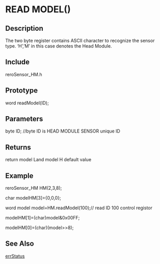 # READ MODEL() #

## Description ##
The two byte register contains ASCII character to recognize the sensor type. ‘H’,’M’ in this case denotes the  Head Module.

## Include ##
reroSensor_HM.h

## Prototype ##
word readModel(ID);
  
## Parameters ##
byte ID; //byte ID is HEAD MODULE SENSOR unique ID

## Returns ##
return model Land model H default value

## Example ##
reroSensor_HM HM(2,3,8);

char modelHM[3]={0,0,0};

word model
model=HM.readModel(100);// read ID 100 control registor

modelHM[1]=(char)model&0x00FF;
  
modelHM[0]=(char)(model>>8);
  
## See Also ##
[errStatus](https://github.com/zhengkai1996/Cytron-Head-Module/blob/wiki/errStatus.md)

